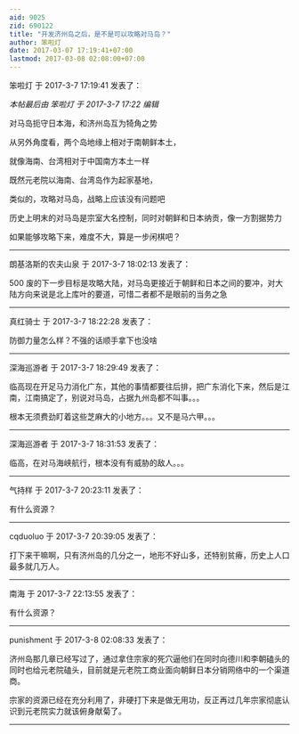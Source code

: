 ```yaml
---
aid: 9025
zid: 690122
title: "开发济州岛之后，是不是可以攻略对马岛？"
author: 笨啦灯
date: 2017-03-07 17:19:41+07:00
lastmod: 2017-03-08 02:08:00+07:00
---
```


笨啦灯 于 2017-3-7 17:19:41 发表了：

_本帖最后由 笨啦灯 于 2017-3-7 17:22 编辑_

对马岛扼守日本海，和济州岛互为犄角之势

从另外角度看，两个岛地缘上相对于南朝鲜本土，

就像海南、台湾相对于中国南方本土一样

既然元老院以海南、台湾岛作为起家基地，

类似的，攻略对马岛，战略上应该没有问题吧

历史上明末的对马岛是宗室大名控制，同时对朝鲜和日本纳贡，像一方割据势力

如果能够攻略下来，难度不大，算是一步闲棋吧？

---

朗基洛斯的农夫山泉 于 2017-3-7 18:02:13 发表了：

500 废的下一步目标是攻略大陆，对马岛更接近于朝鲜和日本之间的要冲，对大陆方向来说是北上库叶的要道，可惜二者都不是眼前的当务之急

---

真红骑士 于 2017-3-7 18:22:28 发表了：

防御力量怎么样？不强的话顺手拿下也没啥

---

深海巡游者 于 2017-3-7 18:29:49 发表了：

临高现在开足马力消化广东，其他的事情都要往后排，把广东消化下来，然后是江南，江南搞定了，别说对马岛，占据九州岛都不叫事。。。

根本无须费劲盯着这些芝麻大的小地方。。。又不是马六甲。。。

---

深海巡游者 于 2017-3-7 18:31:53 发表了：

临高，在对马海峡航行，根本没有有威胁的敌人。。。

---

气持样 于 2017-3-7 20:23:11 发表了：

有什么资源？

---

cqduoluo 于 2017-3-7 20:39:05 发表了：

打下来干嘛啊，只有济州岛的几分之一，地形不好山多，还特别贫瘠，历史上人口最多就几万人。

---

南海 于 2017-3-7 22:13:55 发表了：

有什么资源？

---

punishment 于 2017-3-8 02:08:33 发表了：

济州岛那几章已经写过了，通过拿住宗家的死穴逼他们在同时向德川和李朝磕头的同时也给元老院磕头，目前就是元老院工商业面向朝鲜日本分销网络中的一个渠道商。

宗家的资源已经在充分利用了，非硬打下来是做无用功，反正再过几年宗家彻底认识到元老院实力就该俯身献菊了。

---
